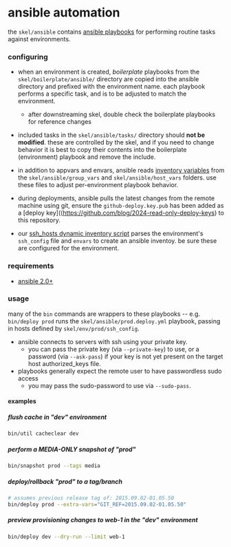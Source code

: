 ansible automation
==================

the `skel/ansible` contains [ansible playbooks](http://docs.ansible.com/ansible/playbooks.html)
for performing routine tasks against environments.


### configuring

* when an environment is created, _boilerplate_ playbooks from the
`skel/boilerplate/ansible/` directory are copied into the ansible directory and
prefixed with the environment name. each playbook performs a specific task,
and is to be adjusted to match the environment.
  * after downstreaming skel, double check the boilerplate playbooks for reference changes

* included tasks in the `skel/ansible/tasks/` directory should **not be modified**.
these are controlled by the skel, and if you need to change behavior it is best
to copy their contents into the boilerplate (environment) playbook and remove
the include.

* in addition to appvars and envars, ansible reads [inventory variables](http://docs.ansible.com/ansible/intro_inventory.html#splitting-out-host-and-group-specific-data)
from the `skel/ansible/group_vars` and `skel/ansible/host_vars` folders. use
these files to adjust per-environment playbook behavior.

* during deployments, ansible pulls the latest changes from the remote machine using git, ensure the
  `github-deploy.key.pub` has been added as a [deploy key]((https://github.com/blog/2024-read-only-deploy-keys) to this repository.

* our [ssh_hosts dynamic inventory script](../ansible/ssh_hosts.py) parses the environment's `ssh_config` file and `envars` to create an ansible
inventoy. be sure these are configured for the environment.


### requirements

* [ansible 2.0+](http://www.ansible.com/)

### usage

many of the `bin` commands are wrappers to these playbooks -- e.g.
`bin/deploy prod` runs the `skel/ansible/prod.deploy.yml` playbook,
passing in hosts defined by `skel/env/prod/ssh_config`.


* ansible connects to servers with ssh using your private key.
  * you can pass the private key (via `--private-key`) to use, or a password (via `--ask-pass`) if your key is not yet present on the target host authorized_keys file.
* playbooks generally expect the remote user to have passwordless sudo access
  * you may pass the sudo-password to use via `--sudo-pass`.


#### examples

##### flush cache in "dev" environment
```sh
bin/util cacheclear dev
```

##### perform a MEDIA-ONLY snapshot of "prod"
```sh
bin/snapshot prod --tags media
```

##### deploy/rollback "prod" to a tag/branch
```sh
# assumes previous release tag of: 2015.09.02-01.05.50
bin/deploy prod --extra-vars="GIT_REF=2015.09.02-01.05.50"
```


##### preview provisioning changes to web-1 in the "dev" environment
```sh
bin/deploy dev --dry-run --limit web-1
```
